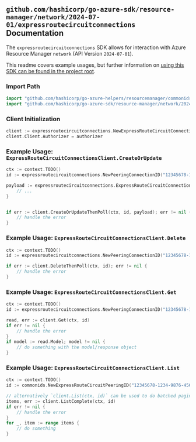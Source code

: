 
## `github.com/hashicorp/go-azure-sdk/resource-manager/network/2024-07-01/expressroutecircuitconnections` Documentation

The `expressroutecircuitconnections` SDK allows for interaction with Azure Resource Manager `network` (API Version `2024-07-01`).

This readme covers example usages, but further information on [using this SDK can be found in the project root](https://github.com/hashicorp/go-azure-sdk/tree/main/docs).

### Import Path

```go
import "github.com/hashicorp/go-azure-helpers/resourcemanager/commonids"
import "github.com/hashicorp/go-azure-sdk/resource-manager/network/2024-07-01/expressroutecircuitconnections"
```


### Client Initialization

```go
client := expressroutecircuitconnections.NewExpressRouteCircuitConnectionsClientWithBaseURI("https://management.azure.com")
client.Client.Authorizer = authorizer
```


### Example Usage: `ExpressRouteCircuitConnectionsClient.CreateOrUpdate`

```go
ctx := context.TODO()
id := expressroutecircuitconnections.NewPeeringConnectionID("12345678-1234-9876-4563-123456789012", "example-resource-group", "expressRouteCircuitName", "peeringName", "connectionName")

payload := expressroutecircuitconnections.ExpressRouteCircuitConnection{
	// ...
}


if err := client.CreateOrUpdateThenPoll(ctx, id, payload); err != nil {
	// handle the error
}
```


### Example Usage: `ExpressRouteCircuitConnectionsClient.Delete`

```go
ctx := context.TODO()
id := expressroutecircuitconnections.NewPeeringConnectionID("12345678-1234-9876-4563-123456789012", "example-resource-group", "expressRouteCircuitName", "peeringName", "connectionName")

if err := client.DeleteThenPoll(ctx, id); err != nil {
	// handle the error
}
```


### Example Usage: `ExpressRouteCircuitConnectionsClient.Get`

```go
ctx := context.TODO()
id := expressroutecircuitconnections.NewPeeringConnectionID("12345678-1234-9876-4563-123456789012", "example-resource-group", "expressRouteCircuitName", "peeringName", "connectionName")

read, err := client.Get(ctx, id)
if err != nil {
	// handle the error
}
if model := read.Model; model != nil {
	// do something with the model/response object
}
```


### Example Usage: `ExpressRouteCircuitConnectionsClient.List`

```go
ctx := context.TODO()
id := commonids.NewExpressRouteCircuitPeeringID("12345678-1234-9876-4563-123456789012", "example-resource-group", "expressRouteCircuitName", "peeringName")

// alternatively `client.List(ctx, id)` can be used to do batched pagination
items, err := client.ListComplete(ctx, id)
if err != nil {
	// handle the error
}
for _, item := range items {
	// do something
}
```
